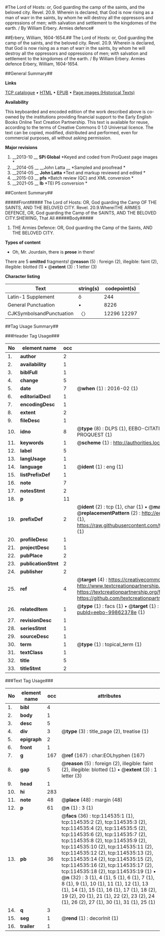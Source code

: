 #The Lord of Hosts: or, God guarding the camp of the saints, and the beloved city. Revel. 20.9. Wherein is declared, that God is now rising as a man of warr in the saints, by whom he will destroy all the oppressors and oppressions of men; with salvation and settlement to the kingdomes of the earth. / By William Erbery. Armies defence#

##Erbery, William, 1604-1654.##
The Lord of Hosts: or, God guarding the camp of the saints, and the beloved city. Revel. 20.9. Wherein is declared, that God is now rising as a man of warr in the saints, by whom he will destroy all the oppressors and oppressions of men; with salvation and settlement to the kingdomes of the earth. / By William Erbery.
Armies defence
Erbery, William, 1604-1654.

##General Summary##

**Links**

[TCP catalogue](http://www.ota.ox.ac.uk/tcp/)  • 
[HTML](http://tei.it.ox.ac.uk/tcp/Texts-HTML/free/A84/A84071.html)  • 
[EPUB](http://tei.it.ox.ac.uk/tcp/Texts-EPUB/free/A84/A84071.epub) • 
[Page images (Historical Texts)](https://historicaltexts.jisc.ac.uk/eebo-99862378e)

**Availability**

This keyboarded and encoded edition of the work described above is co-owned by the
    institutions providing financial support to the Early English Books Online Text Creation
    Partnership. This text is available for reuse, according to the terms of  Creative Commons 0 1.0 Universal
    licence. The text can be copied, modified, distributed and performed, even for commercial
    purposes, all without asking permission.

**Major revisions**

1. __2013-10 __ __SPi Global__ *Keyed and coded from ProQuest page images *
1. __2014-05 __ __John Latta __ *Sampled and proofread *
1. __2014-05 __ __John Latta__ *Text and markup reviewed and edited *
1. __2015-03 __ __pfs__ *Batch review (QC) and XML conversion *
1. __2021-05 __ __lb__ *TEI P5 conversion *

##Content Summary##

#####Front#####
The Lord of Hosts: OR, God guarding the Camp OF THE SAINTS, AND THE BELOVED CITY. Revel. 20.9.WhereiTHE ARMIES DEFENCE, OR, God guarding the Camp of the SAINTS, AND THE BELOVED CITY.SHEWING, That All 
#####Body#####

1. THE Armies Defence: OR, God guarding the Camp of the Saints, AND THE BELOVED CITY.

**Types of content**

  * Oh, Mr. Jourdain, there is **prose** in there!

There are 5 **omitted** fragments! 
 @__reason__ (5) : foreign (2), illegible: faint (2), illegible: blotted (1)  •  @__extent__ (3) : 1 letter (3)

**Character listing**


|Text|string(s)|codepoint(s)|
|---|---|---|
|Latin-1 Supplement|ô|244|
|General Punctuation|•|8226|
|CJKSymbolsandPunctuation|〈〉|12296 12297|

##Tag Usage Summary##

###Header Tag Usage###

|No|element name|occ|attributes|
|---|---|---|---|
|1.|__author__|2||
|2.|__availability__|1||
|3.|__biblFull__|1||
|4.|__change__|5||
|5.|__date__|7| @__when__ (1) : 2016-02 (1)|
|6.|__editorialDecl__|1||
|7.|__encodingDesc__|1||
|8.|__extent__|2||
|9.|__fileDesc__|1||
|10.|__idno__|8| @__type__ (8) : DLPS (1), EEBO-CITATION (1), VID (1), EEBO-PROQUEST (1), STC (3), PROQUEST (1)|
|11.|__keywords__|1| @__scheme__ (1) : http://authorities.loc.gov/ (1)|
|12.|__label__|5||
|13.|__langUsage__|1||
|14.|__language__|1| @__ident__ (1) : eng (1)|
|15.|__listPrefixDef__|1||
|16.|__note__|7||
|17.|__notesStmt__|2||
|18.|__p__|11||
|19.|__prefixDef__|2| @__ident__ (2) : tcp (1), char (1)  •  @__matchPattern__ (2) : ([0-9\-]+):([0-9IVX]+) (1), (.+) (1)  •  @__replacementPattern__ (2) : http://eebo.chadwyck.com/downloadtiff?vid=$1&page=$2 (1), https://raw.githubusercontent.com/textcreationpartnership/Texts/master/tcpchars.xml#$1 (1)|
|20.|__profileDesc__|1||
|21.|__projectDesc__|1||
|22.|__pubPlace__|2||
|23.|__publicationStmt__|2||
|24.|__publisher__|2||
|25.|__ref__|4| @__target__ (4) : https://creativecommons.org/publicdomain/zero/1.0/ (1), http://www.textcreationpartnership.org/docs/. (1), https://textcreationpartnership.org/faq/#faq05 (1), https://github.com/textcreationpartnership (1)|
|26.|__relatedItem__|1| @__type__ (1) : facs (1)  •  @__target__ (1) : https://data.historicaltexts.jisc.ac.uk/view?pubId=eebo-99862378e (1)|
|27.|__revisionDesc__|1||
|28.|__seriesStmt__|1||
|29.|__sourceDesc__|1||
|30.|__term__|1| @__type__ (1) : topical_term (1)|
|31.|__textClass__|1||
|32.|__title__|5||
|33.|__titleStmt__|2||


###Text Tag Usage###

|No|element name|occ|attributes|
|---|---|---|---|
|1.|__bibl__|4||
|2.|__body__|1||
|3.|__desc__|5||
|4.|__div__|3| @__type__ (3) : title_page (2), treatise (1)|
|5.|__epigraph__|2||
|6.|__front__|1||
|7.|__g__|167| @__ref__ (167) : char:EOLhyphen (167)|
|8.|__gap__|5| @__reason__ (5) : foreign (2), illegible: faint (2), illegible: blotted (1)  •  @__extent__ (3) : 1 letter (3)|
|9.|__head__|1||
|10.|__hi__|283||
|11.|__note__|48| @__place__ (48) : margin (48)|
|12.|__p__|61| @__n__ (1) : 3 (1)|
|13.|__pb__|36| @__facs__ (36) : tcp:114535:1 (1), tcp:114535:2 (2), tcp:114535:3 (2), tcp:114535:4 (2), tcp:114535:5 (2), tcp:114535:6 (2), tcp:114535:7 (2), tcp:114535:8 (2), tcp:114535:9 (2), tcp:114535:10 (2), tcp:114535:11 (2), tcp:114535:12 (2), tcp:114535:13 (2), tcp:114535:14 (2), tcp:114535:15 (2), tcp:114535:16 (2), tcp:114535:17 (2), tcp:114535:18 (2), tcp:114535:19 (1)  •  @__n__ (32) : 3 (1), 4 (1), 5 (1), 6 (1), 7 (1), 8 (1), 9 (1), 10 (1), 11 (1), 12 (1), 13 (1), 14 (1), 15 (1), 16 (1), 17 (1), 18 (2), 19 (2), 20 (1), 21 (1), 22 (2), 23 (2), 24 (1), 26 (2), 27 (1), 30 (1), 31 (1), 25 (1)|
|14.|__q__|3||
|15.|__seg__|1| @__rend__ (1) : decorInit (1)|
|16.|__trailer__|1||
